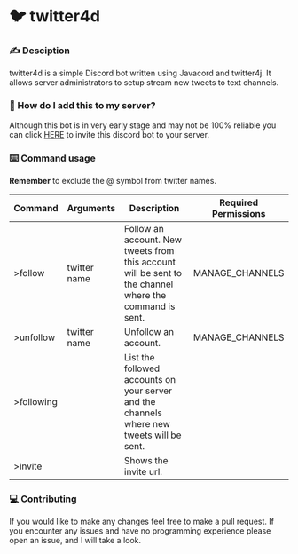 # :bird: twitter4d

### :writing_hand: Desciption
twitter4d is a simple Discord bot written using Javacord and twitter4j. It allows server administrators to setup stream new tweets to text channels.

### :link: How do I add this to my server?
Although this bot is in very early stage and may not be 100% reliable you can click [HERE](https://discord.com/api/oauth2/authorize?client_id=810925444756668417&permissions=18496&scope=bot) to invite this discord bot to your server.

### :keyboard: Command usage
**Remember** to exclude the @ symbol from twitter names.

| Command | Arguments | Description | Required Permissions |
| ------- | --------- | ----------- | -------------------- |
| \>follow | twitter name | Follow an account. New tweets from this account will be sent to the channel where the command is sent. | MANAGE_CHANNELS |
| \>unfollow | twitter name | Unfollow an account. | MANAGE_CHANNELS |
| \>following |  | List the followed accounts on your server and the channels where new tweets will be sent. |
| \>invite |  | Shows the invite url. |

### :computer: Contributing
If you would like to make any changes feel free to make a pull request. If you encounter any issues and have no programming experience please open an issue, and I will take a look. 